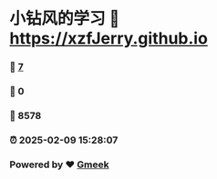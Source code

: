 # 小钻风的学习 :link: https://xzfJerry.github.io 
### :page_facing_up: [7](https://xzfJerry.github.io/tag.html) 
### :speech_balloon: 0 
### :hibiscus: 8578 
### :alarm_clock: 2025-02-09 15:28:07 
### Powered by :heart: [Gmeek](https://github.com/Meekdai/Gmeek)
